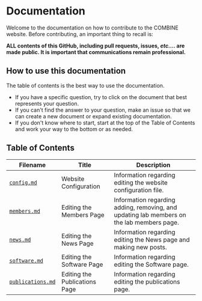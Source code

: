 # Documentation
Welcome to the documentation on how to contribute to the COMBINE website. Before contributing, an important thing to recall is:

**ALL contents of this GitHub, including pull requests, issues, *etc.*... are made public. It is important that communications remain professional.**

## How to use this documentation
The table of contents is the best way to use the documentation. 
* If you have a specific question, try to click on the document that best represents your question. 
* If you can't find the answer to your question, make an issue so that we can create a new document or expand existing documentation.
* If you don't know where to start, start at the top of the Table of Contents and work your way to the bottom or as needed. 

## Table of Contents

|Filename|Title |Description|
|--------|------|-----------|
|[`config.md`](config.md)|Website Configuration|Information regarding editing the website configuration file.|
|[`members.md`](members.md)|Editing the Members Page|Information regarding adding, removing, and updating lab members on the lab members page.|
|[`news.md`](news.md)|Editing the News Page|Information regarding editing the News page and making new posts.|
|[`software.md`](software.md)|Editing the Software Page|Information regarding editing the Software page.|
|[`publications.md`](publications.md)|Editing the Publications Page|Information regarding editing the publications page.|